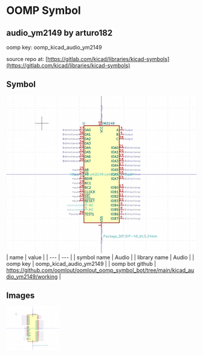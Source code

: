 # OOMP Symbol  
## audio_ym2149  by arturo182  
  
oomp key: oomp_kicad_audio_ym2149  
  
source repo at: [https://gitlab.com/kicad/libraries/kicad-symbols](https://gitlab.com/kicad/libraries/kicad-symbols)  
## Symbol  
  
[![working.png](working_600.png)](working.png)  
| name | value | 
| --- | --- | 
| symbol name | Audio | 
| library name | Audio | 
| oomp key | oomp_kicad_audio_ym2149 | 
| oomp bot github | https://github.com/oomlout/oomlout_oomp_symbol_bot/tree/main/kicad_audio_ym2149/working | 
## Images  
  
[![working.png](working_140.png)](working.png)  
